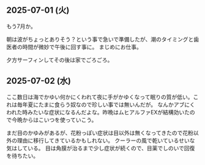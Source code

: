 ## 2025-07-01 (火)

もう7月か。

朝は波がちょっとありそう？という事で急いで準備したが、潮のタイミングと歯医者の時間が微妙で午後に回す事に。
まじめにお仕事。

夕方サーフィンしてその後は家でごろごろ。

## 2025-07-02 (水)

ここ数日は海でかゆい何かにくわれて夜に手がかゆくなって眠りの質が低い。これは毎年夏にたまに食らう奴なので珍しい事では無いんだが。
なんかアブにくわれた時みたいな症状になるんだよな。昨晩はムヒアルファEXが結構効いたので今晩からはこいつを使っていこう。

まだ目のかゆみがあるが、花粉っぽい症状は目以外は無くなってきたので花粉以外の理由に移行してきているかもしれない。
クーラーの風で乾いているせいな気はしている。
目は角膜が治るまで少し症状が続くので、目薬でしのいで回復を待ちたい。